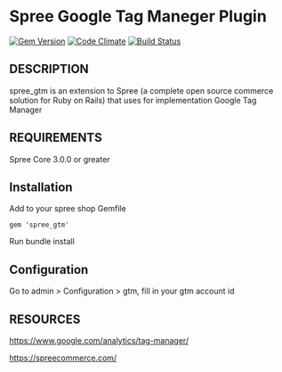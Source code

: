  Spree Google Tag Maneger Plugin
 ============

[![Gem Version](https://badge.fury.io/rb/spree_gtm.svg)](https://badge.fury.io/rb/spree_gtm)
 [![Code Climate](https://codeclimate.com/github/RostislavKorin/spree_gtm/badges/gpa.svg)](https://codeclimate.com/github/RostislavKorin/spree_gtm)
 [![Build Status](https://travis-ci.org/RostislavKorin/spree_gtm.svg?branch=master)](https://travis-ci.org/RostislavKorin/spree_gtm)

DESCRIPTION
--------------------------------
spree_gtm  is an extension to Spree (a complete open source commerce solution for Ruby on Rails) that uses for implementation Google Tag Manager

REQUIREMENTS
--------------------------------
Spree Core 3.0.0 or greater

Installation
--------------------------------

Add to your spree shop Gemfile

    gem 'spree_gtm'

Run bundle install

Configuration
--------------------------------

Go to admin >  Configuration > gtm, fill in your gtm account id

RESOURCES
--------------------------------
https://www.google.com/analytics/tag-manager/

https://spreecommerce.com/
